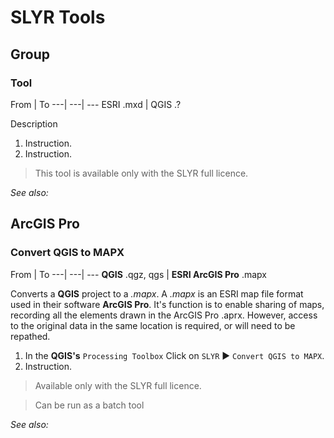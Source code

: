 # SLYR Tools #

## Group ##
### Tool ###
 From | To 
 ---| ---| ---
 ESRI .mxd | QGIS .? 

Description

1. Instruction.
2. Instruction.

> This tool is available only with the SLYR full licence.

*See also:*

## ArcGIS Pro ##
### Convert QGIS to MAPX ###
 From | To 
 ---| ---| ---
 **QGIS** .qgz, qgs | **ESRI ArcGIS Pro** .mapx

Converts a **QGIS** project to a *.mapx*. A *.mapx* is an ESRI map file format used in their software **ArcGIS Pro**. It's function is to enable sharing of maps, recording all the elements drawn in the ArcGIS Pro .aprx. However, access to the original data in the same location is required, or will need to be repathed. 

1. In the **QGIS's** `Processing Toolbox` Click on `SLYR` ▶️ `Convert QGIS to MAPX`.
2. Instruction.

> Available only with the SLYR full licence.

> Can be run as a batch tool 

*See also:*
